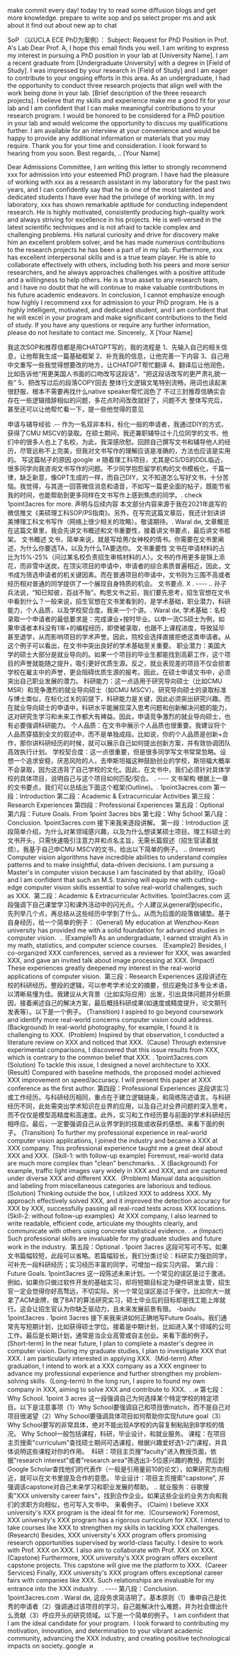 make commit every day!
today try to read some diffusion blogs and get more knowledge.
prepare to write sop and ps
select proper ms and ask about it
find out about new ap to chat


SoP （以UCLA ECE PhD为案例）：
Subject: Request for PhD Position in Prof. A's Lab
Dear Prof. A,
I hope this email finds you well. I am writing to express my interest in pursuing a PhD position in your lab at [University Name]. I am a recent graduate from [Undergraduate University] with a degree in [Field of Study]. I was impressed by your research in [Field of Study] and I am eager to contribute to your ongoing efforts in this area.
As an undergraduate, I had the opportunity to conduct three research projects that align well with the work being done in your lab. [Brief description of the three research projects]. I believe that my skills and experience make me a good fit for your lab and I am confident that I can make meaningful contributions to your research program.
I would be honored to be considered for a PhD position in your lab and would welcome the opportunity to discuss my qualifications further. I am available for an interview at your convenience and would be happy to provide any additional information or materials that you may require.
Thank you for your time and consideration. I look forward to hearing from you soon.
Best regards, ..
[Your Name]


Dear Admissions Committee,
I am writing this letter to strongly recommend xxx for admission into your esteemed PhD program. I have had the pleasure of working with xxx as a research assistant in my laboratory for the past two years, and I can confidently say that he is one of the most talented and dedicated students I have ever had the privilege of working with.
In my laboratory, xxx has shown remarkable aptitude for conducting independent research. He is highly motivated, consistently producing high-quality work and always striving for excellence in his projects. He is well-versed in the latest scientific techniques and is not afraid to tackle complex and challenging problems. His natural curiosity and drive for discovery make him an excellent problem solver, and he has made numerous contributions to the research projects he has been a part of in my lab.
Furthermore, xxx has excellent interpersonal skills and is a true team player. He is able to collaborate effectively with others, including both his peers and more senior researchers, and he always approaches challenges with a positive attitude and a willingness to help others. He is a true asset to any research team, and I have no doubt that he will continue to make valuable contributions in his future academic endeavors.
In conclusion, I cannot emphasize enough how highly I recommend xxx for admission to your PhD program. He is a highly intelligent, motivated, and dedicated student, and I am confident that he will excel in your program and make significant contributions to the field of study. If you have any questions or require any further information, please do not hesitate to contact me.
Sincerely,. Χ
[Your Name]

我这次SOP和推荐信都是用CHATGPT写的，我的流程是
1、先输入自己的相关信息，让他帮我生成一篇基础框架
2、补充我的信息，让他完善一下内容
3、自己用中文重写一些我觉得想要改的地方，让CHATGPT帮忙翻译
4、翻译后让他润色，比如告诉他“用更美国人书面的口吻改写这段话”，“把这段话改写的更严肃礼貌一些”
5、把改写过后的段落COPY回去
整体行文逻辑文笔特别流畅，用词也读起来很舒服，根本不需要再找什么native speaker帮忙润色了
不过三封推荐信确实会存在一些逻辑措辞相似的问题，多花点时间改改就好了，问题不大
整体写完后，甚至还可以让他帮忙看一下，提一些他觉得的意见



申请与辅导经验
.--
作为一名双非本科，标化一般的申请者，我通过DIY的方式，获得了CMU MSCV的录取。在硕士期间，我还兼职辅导过十几位同学的文书，他们中的很多人也上了名校，为此，我深感欣慰。回顾自己撰写文书和辅导他人的经历，尽管远称不上完美，但我对文书写作的理解应该是准确的，方法也应该是实用的。
写这篇帖子的原因.google  и
随着理工科项目，尤其是CS/DS的DDL临近，很多同学向我咨询文书写作的问题。不少同学抱怨留学机构的文书模板化，千篇一律，缺乏新意，像GPT生成的一样，而自己DIY，又不知道怎么写好文书，十分苦恼。我觉得，与其逐一回答微信消息和语音，不如写一篇更全面的帖子，既能节省我的时间，也能帮助到更多同样在文书写作上感到焦虑的同学。. check 1point3acres for more.
声明与后续内容
本文部分内容来源于我在2021年底写的微信推文《美硕理工科SOP/PS指南》。另外，在写完这篇文章后，我还计划讲讲美博理工科文书写作（网络上很少相关的攻略）。敬请期待。. Waral dи,
文章概览
在这篇文章里，我会先讲文书概述和文书重要性，接着讲文书要点，最后讲文书框架。
文书概述
文书，简单来说，就是写给男/女神校的情书。你需要在文书里阐述，为什么你要选TA，以及为什么TA要选你。
文书重要性
文书在申请材料的占比为15%-25%（问过某名校负责招生审核材料的人）。文书的作用更多是锦上添花，而非雪中送炭。在顶尖项目的申请中，申请者的综合素质普遍相近，因此，文书成为筛选申请者的机关键因素。而在普通项目的申请中，文书则为三围不高或者经历相对普通的同学提供了一个展现自身特质的机会。
文书要点. Χ
. ----
..
孙子兵法说，“知已知彼，百战不殆”。构思文书之前，我们要先思考，招生官想在文书中看到什么？一般来说，招生官想在文书里看到的，是学术基础，职业潜力，科研能力，个人品质，以及学校契合度。我来一个个讲。. Waral dи,
学术基础：名校录取一个申请者的最低要求是：完成课业+按时毕业。以申一流CS硕士为例，如果申请者本科没有1年+的编程经历，即使被录取，也跟不上课程进度，导致延毕甚至退学，从而影响项目的学术声誉。因此，院校会选择直接拒绝这类申请者。从这个例子可以看出，在文书中突出良好的学术基础至关重要。
职业潜力：美国大学的硕士大部分是就业导向的。如果一个项目的毕业生都能找到高薪工作，这个项目的声誉就能随之提升，吸引更好优质生源。反之，就业表现差的项目不仅会损害学校在雇主中的声誉，更会阻碍优质生源的报考。因此，在硕士申请文书中，必须突出自己职业发展的潜力。
科研能力：这一点适用于研究导向硕士（比如CMU MSR）和竞争激烈的就业导向硕士（如CMU MSCV）。研究导向硕士的录取标准与博士类似，在标化过关的前提下，科研能力是关键，因此必须突出研究兴趣。而在就业导向硕士的申请中，科研水平能展现深入思考问题和创新解决问题的能力，这对研究生学习和未来工作都大有裨益。因此，申请竞争激烈的就业导向硕士，也有必要强调科研能力。
个人品质：在文书中展示个人品质也很重要。我建议将个人品质穿插到全文的叙述中，而不是单独成段。比如说，你的个人品质是创新+合作，那你讲科研经历的时候，就可以展示自己如何提出创新方案，并有效协调团队高效执行计划。
学校契合度：这一点很重要，但是很多同学写文书常常忽略。设想一个追求安稳，厌恶风险的人，去申斯坦福这种鼓励创业的学校，斯坦福大概率不会录取，因为这违背了自己学校的文化。因此，在文书中，我们必须针对具体学校的具体项目，说明自己与这个项目如何匹配/契合。
. ----
文书架构
根据上一章的文书要点，我们可以总结出下面这个框架(Outline)。. 1point3acres.com
第一段：Introduction
第二段：Academic & Extracurricular Activities
第三段：Research Experiences
第四段：Professional Experiences
第五段：Optional
第六段：Future Goals. From 1point 3acres bbs
第七段：Why School
第八段：Conclusion. 1point3acres.com
接下来我来逐段讲解。
第一段：Introduction
这段简单介绍，为什么对某领域感兴趣，以及为什么想读某硕士项目。理工科硕士的文书开头，只需快速吸引注意力并和点名主旨，无需长篇叙述（招生官读着就烦）。我基于自己申CMU MSCV的文书，给出以下简单的例子。 ..
(Interest) Computer vision algorithms have incredible abilities to understand complex patterns and to make insightful, data-driven decisions. I am pursuing a Master's in computer vision because I am fascinated by that ability, 
(Goal) and I am confident that such an M.S. training will equip me with cutting-edge computer vision skills essential to solve real-world challenges, such as XXX. 
第二段：Academic & Extracurricular Activities. 1point3acres.com
这段强调下自己课堂学习和课外活动中的闪光点。个人建议从general到specific，先列举几个点，再总结从这些经历中学到了什么，从而为后面的段落做铺垫。基于自身经历，给一个简单的例子：
(General) My education at Wenzhou-Kean university has provided me with a solid foundation for advanced studies in computer vision.  ..
(Example1) As an undergraduate, I earned straight A’s in my math, statistics, and computer science courses.  
(Example2) Besides, I co-organized XXX conferences, served as a reviewer for XXX, was awarded XXX, and gave an invited talk about image processing at XXX.
(Impact) These experiences greatly deepened my interest in the real-world applications of computer vision. 
第三段：Research Experiences
这段讲述在校的科研经历。整段的逻辑，可以参考学术论文的摘要，但应避免过多专业术语，以清晰易懂为佳。我建议从大背景（比如实际应用）出发，引出具体问题并分析原因，接着阐述自己的解决方案，最后概括科研成果(如速度或精度提升，论文期刊发表等）。以下是一个例子。
(Transition) I aspired to go beyond coursework and identify more real-world concerns computer vision could address. 
(Background) In real-world photography, for example, I found it is challenging to XXX. 
(Problem) Inspired by that observation, I conducted a literature review on XXX and noticed that XXX. 
(Cause) Through extensive experimental comparisons, I discovered that this issue results from XXX, which is contrary to the common belief that XXX. . 1point3acres.com
(Solution) To tackle this issue, I designed a novel architecture to XXX. 
(Result) Compared with baseline methods, the proposed model achieved XXX improvement on speed/accuracy. I will present this paper at XXX conference as the first author.
第四段：Professional Experiences
这段讲实习或工作经历。与科研经历相同，重点在于建立逻辑链条，和简练陈述语言。与科研经历不同，此处需突出学术知识在业界的应用，以及自己对业界问题的深入思考，而不仅仅是模型高精度和高速度。此外，实习和工作经历要与前面的学术科研经历相呼应。最后，一定要强调自己从业界学到的技能或收获的感想。来看下面的例子。
(Transition) To further my professional experience in real-world computer vision applications, I joined the industry and became a XXX at XXX company. This professional experience taught me a great deal about XXX and XXX. 
(Skill-1: with follow-up example) Foremost, real-world data are much more complex than "clean" benchmarks. . Χ
(Background) For example, traffic light images vary widely in XXX and XXX, and are captured under diverse XXX and different XXX. 
(Problem) Manual data acquisition and labeling from miscellaneous categories are laborious and tedious. 
(Solution) Thinking outside the box, I utilized XXX to address XXX. My approach effectively solved XXX, and it improved the detection accuracy for XXX by XXX, successfully passing all real-road tests across XXX locations. 
(Skill-2: without follow-up examples)  At XXX company, I also learned to write readable, efficient code, articulate my thoughts clearly, and communicate with others using concrete statistical evidence. . .и
(Impact) Such professional skills are invaluable for my graduate studies and future work in the industry. 
第五段：Optional
. 1point 3acres
这段可写可不写。如果文书篇幅较短，此段可以省略。若篇幅较长，我们分类讨论：科研实力强劲同学，可补充一段科研经历；实习经历丰富的同学，可增加一段实习内容。
第六段：Future Goals. 1point3acres
这一段陈述未来计划。一个常见的误区是过于激进。例如，如果你只做过软件开发的基础实习，却将短期目标定为硬件研发主管，招生官一定会觉得你好高骛远，不切实际。另一个常见误区是过于保守。比如你大一就拿了ACM金牌，做了BAT的算法研究实习，硕士毕业后的目标却是找工能上岸就行。这会让招生官认为你缺乏驱动力，且未来发展前景有限。
-baidu 1point3acres
. 1point 3acres
接下来我来讲如何正确地写Future Goals。我们通常先写短期计划，比如获得硕士学位。接着是中期计划，比如进入某个领域的公司工作。最后是长期计划，通常是当企业高管或自主创业。来看下面的例子。
(Short-term) In the near future, I plan to complete a master's degree in computer vision. During my graduate studies, I plan to investigate XXX that XXX. I am particularly interested in applying XXX. 
(Mid-term) After graduation, I intend to work at a XXX company as a XXX engineer to advance my professional experience and further strengthen my problem-solving skills. 
(Long-term) In the long run, I aspire to found my own company in XXX, aiming to solve XXX and contribute to XXX. 
. .и
第七段：Why School. 1point 3 acres
这一段强调自己为何选择某个特定学校的特定项目。以下是注意事项（1）Why School要强调自己和项目很match，而不是自己对项目很渴望（2）Why School要强调具体项目如何帮助你实现future goal（3）Why School要写的非常具体，绝对不能出现A学校的内容复制粘贴到B学校的情况。
Why School一般包括课程，科研，毕业设计，和就业服务。
课程：在项目主页搜索"curriculum"查找硕士期间可选课程，根据兴趣爱好选1-2门课程，并具体说明这些课程对你的作用。 
科研：项目主页搜"faculty"进入教授页面，依据"research interest"或者"research area"筛选出3-5位感兴趣的教授，然后到Google Scholar查找他们的代表作（一般是引用量前10的论文），如果研究方向相近，就可以在文书里提及合作的意愿。
毕业设计：项目主页搜索"capstone", 并强调该capstone对自己未来学习和职业发展的帮助。 ..
就业服务：谷歌搜索"XXX university career fairs"，找到合作企业。如果这些企业的业务方向和我们的求职方向相似，也可写入文书中。
来看例子。
(Claim) I believe XXX university's XXX program is the ideal fit for me. 
(Coursework) Foremost, XXX university's XXX program has a rigorous curriculum for XXX. I intend to take courses like XXX to strengthen my skills in tackling XXX challenges. 
(Research) Besides, XXX university's XXX program offers promising research opportunities supervised by world-class faculty. I desire to work with Prof. XXX on XXX. I also aim to collaborate with Prof. XXX on XXX. 
(Capstone) Furthermore, XXX university's XXX program offers excellent capstone projects. This capstone will give me the platform to XXX. 
(Career Services) Finally, XXX university's XXX program offers exceptional career fairs with companies like XXX. Such relationships are invaluable for my entrance into the XXX industry. 
. ----
第八段：Conclusion. 1point3acres.com
. Waral dи,
这段务求简洁明了。基本原则（1）重申自己是优秀的申请者（2）强调通过该项目的学习，自己能解决什么难题，并为社会做出什么贡献（3）呼应开头的研究领域。以下是一个简单的例子。
I am confident that I am the ideal candidate for your program.  I look forward to contributing my motivation, innovation, and determination to your vibrant academic community, advancing the XXX industry, and creating positive technological impacts on society..google  и